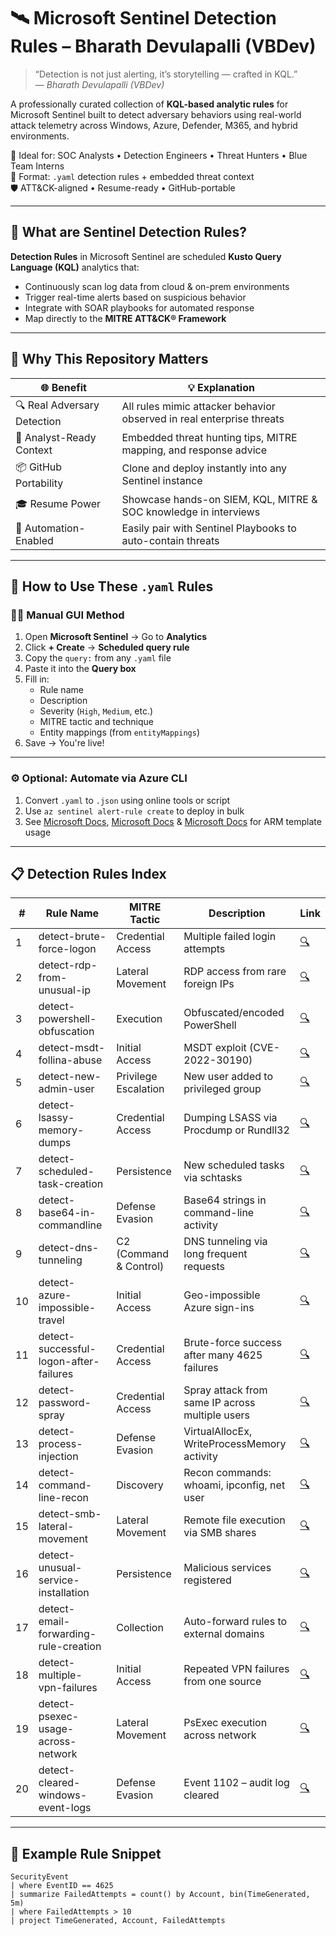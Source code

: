 # 🛰️ Microsoft Sentinel Detection Rules – Bharath Devulapalli (VBDev)

> “Detection is not just alerting, it’s storytelling — crafted in KQL.”  
> — *Bharath Devulapalli (VBDev)*

A professionally curated collection of **KQL-based analytic rules** for Microsoft Sentinel built to detect adversary behaviors using real-world attack telemetry across Windows, Azure, Defender, M365, and hybrid environments.

🎯 Ideal for: SOC Analysts • Detection Engineers • Threat Hunters • Blue Team Interns  
📁 Format: `.yaml` detection rules + embedded threat context  
🛡️ ATT&CK-aligned • Resume-ready • GitHub-portable

---

## 🚨 What are Sentinel Detection Rules?

**Detection Rules** in Microsoft Sentinel are scheduled **Kusto Query Language (KQL)** analytics that:
- Continuously scan log data from cloud & on-prem environments
- Trigger real-time alerts based on suspicious behavior
- Integrate with SOAR playbooks for automated response
- Map directly to the **MITRE ATT&CK® Framework**

---

## 🧠 Why This Repository Matters

| 🌐 Benefit                    | 💡 Explanation                                                                 |
|------------------------------|-------------------------------------------------------------------------------|
| 🔍 Real Adversary Detection  | All rules mimic attacker behavior observed in real enterprise threats        |
| 🧠 Analyst-Ready Context     | Embedded threat hunting tips, MITRE mapping, and response advice             |
| 📦 GitHub Portability        | Clone and deploy instantly into any Sentinel instance                        |
| 🎓 Resume Power              | Showcase hands-on SIEM, KQL, MITRE & SOC knowledge in interviews              |
| 🤖 Automation-Enabled        | Easily pair with Sentinel Playbooks to auto-contain threats                  |

---

## 🧰 How to Use These `.yaml` Rules

### 👨‍💻 Manual GUI Method

1. Open **Microsoft Sentinel** → Go to **Analytics**  
2. Click **+ Create** → **Scheduled query rule**  
3. Copy the `query:` from any `.yaml` file  
4. Paste it into the **Query box**  
5. Fill in:
   - Rule name
   - Description
   - Severity (`High`, `Medium`, etc.)
   - MITRE tactic and technique
   - Entity mappings (from `entityMappings`)
6. Save → You're live!

---

### ⚙️ Optional: Automate via Azure CLI

1. Convert `.yaml` to `.json` using online tools or script  
2. Use `az sentinel alert-rule create` to deploy in bulk  
3. See [Microsoft Docs](https://learn.microsoft.com/en-us/training/paths/sc-200-utilize-kql-for-azure-sentinel/), [Microsoft Docs](https://learn.microsoft.com/en-us/azure/sentinel/create-analytics-rules?tabs=defender-portal) & [Microsoft Docs](https://learn.microsoft.com/en-us/training/paths/sc-200-create-detections-perform-investigations-azure-sentinel/) for ARM template usage

---

## 📋 Detection Rules Index

| #  | Rule Name                          | MITRE Tactic         | Description                                        | Link |
|----|------------------------------------|-----------------------|----------------------------------------------------|------|
| 1  | detect-brute-force-logon           | Credential Access     | Multiple failed login attempts                     | [🔍](./DetectionRules/detect-brute-force-logon.yaml) |
| 2  | detect-rdp-from-unusual-ip         | Lateral Movement      | RDP access from rare foreign IPs                   | [🔍](./DetectionRules/detect-rdp-from-unusual-ip.yaml) |
| 3  | detect-powershell-obfuscation      | Execution             | Obfuscated/encoded PowerShell                      | [🔍](./DetectionRules/detect-powershell-obfuscation.yaml) |
| 4  | detect-msdt-follina-abuse          | Initial Access        | MSDT exploit (CVE-2022-30190)                      | [🔍](./DetectionRules/detect-msdt-follina-abuse.yaml) |
| 5  | detect-new-admin-user              | Privilege Escalation  | New user added to privileged group                 | [🔍](./DetectionRules/detect-new-admin-user.yaml) |
| 6  | detect-lsassy-memory-dumps         | Credential Access     | Dumping LSASS via Procdump or Rundll32             | [🔍](./DetectionRules/detect-lsassy-memory-dumps.yaml) |
| 7  | detect-scheduled-task-creation     | Persistence           | New scheduled tasks via schtasks                   | [🔍](./DetectionRules/detect-scheduled-task-creation.yaml) |
| 8  | detect-base64-in-commandline       | Defense Evasion       | Base64 strings in command-line activity            | [🔍](./DetectionRules/detect-base64-in-commandline.yaml) |
| 9  | detect-dns-tunneling               | C2 (Command & Control)| DNS tunneling via long frequent requests           | [🔍](./DetectionRules/detect-dns-tunneling.yaml) |
| 10 | detect-azure-impossible-travel     | Initial Access        | Geo-impossible Azure sign-ins                      | [🔍](./DetectionRules/detect-azure-impossible-travel.yaml) |
| 11 | detect-successful-logon-after-failures | Credential Access | Brute-force success after many 4625 failures       | [🔍](./DetectionRules/detect-successful-logon-after-failures.yaml) |
| 12 | detect-password-spray              | Credential Access     | Spray attack from same IP across multiple users    | [🔍](./DetectionRules/detect-password-spray.yaml) |
| 13 | detect-process-injection           | Defense Evasion       | VirtualAllocEx, WriteProcessMemory activity        | [🔍](./DetectionRules/detect-process-injection.yaml) |
| 14 | detect-command-line-recon          | Discovery             | Recon commands: whoami, ipconfig, net user         | [🔍](./DetectionRules/detect-command-line-recon.yaml) |
| 15 | detect-smb-lateral-movement        | Lateral Movement      | Remote file execution via SMB shares               | [🔍](./DetectionRules/detect-smb-lateral-movement.yaml) |
| 16 | detect-unusual-service-installation| Persistence           | Malicious services registered                      | [🔍](./DetectionRules/detect-unusual-service-installation.yaml) |
| 17 | detect-email-forwarding-rule-creation | Collection         | Auto-forward rules to external domains             | [🔍](./DetectionRules/detect-email-forwarding-rule-creation.yaml) |
| 18 | detect-multiple-vpn-failures       | Initial Access        | Repeated VPN failures from one source              | [🔍](./DetectionRules/detect-multiple-vpn-failures.yaml) |
| 19 | detect-psexec-usage-across-network | Lateral Movement      | PsExec execution across network                    | [🔍](./DetectionRules/detect-psexec-usage-across-network.yaml) |
| 20 | detect-cleared-windows-event-logs  | Defense Evasion       | Event 1102 – audit log cleared                     | [🔍](./DetectionRules/detect-cleared-windows-event-logs.yaml) |

---

## 🔎 Example Rule Snippet

```kql
SecurityEvent
| where EventID == 4625
| summarize FailedAttempts = count() by Account, bin(TimeGenerated, 5m)
| where FailedAttempts > 10
| project TimeGenerated, Account, FailedAttempts
